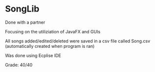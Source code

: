 # SongLib

Done with a partner

Focusing on the utiliziation of JavaFX and GUIs

All songs added/edited/deleted were saved in a csv file called Song.csv (automatically created when program is ran)

Was done using Ecplise IDE

Grade: 40/40
